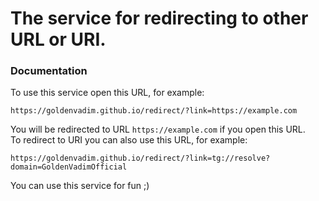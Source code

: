 # The service for redirecting to other URL or URI.
### Documentation
To use this service open this URL, for example:
```
https://goldenvadim.github.io/redirect/?link=https://example.com
```
You will be redirected to URL `https://example.com` if you open this URL.<br>
To redirect to URI you can also use this URL, for example:
```
https://goldenvadim.github.io/redirect/?link=tg://resolve?domain=GoldenVadimOfficial
```
You can use this service for fun ;)
